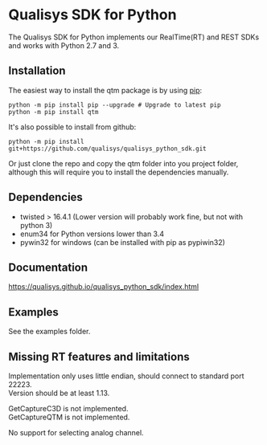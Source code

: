 Qualisys SDK for Python
================================

The Qualisys SDK for Python implements our RealTime(RT) and REST SDKs and works with Python 2.7 and 3.

Installation
------------

The easiest way to install the qtm package is by using [pip]((https://pip.pypa.io/en/stable/installing/)):

```
python -m pip install pip --upgrade # Upgrade to latest pip
python -m pip install qtm
```

It's also possible to install from github:

```
python -m pip install git+https://github.com/qualisys/qualisys_python_sdk.git
```

Or just clone the repo and copy the qtm folder into you project folder, 
although this will require you to install the dependencies manually.

Dependencies
------------

* twisted > 16.4.1 (Lower version will probably work fine, but not with python 3)
* enum34 for Python versions lower than 3.4
* pywin32 for windows (can be installed with pip as pypiwin32)

Documentation
-------------

https://qualisys.github.io/qualisys_python_sdk/index.html

Examples
--------

See the examples folder.

Missing RT features and limitations
-----------------------------------

Implementation only uses little endian, should connect to standard port 22223.  
Version should be at least 1.13.

GetCaptureC3D is not implemented.  
GetCaptureQTM is not implemented.

No support for selecting analog channel.
